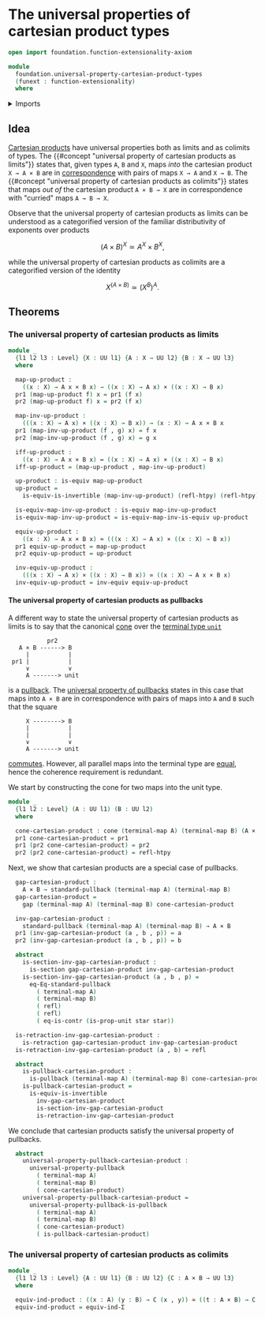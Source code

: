 # The universal properties of cartesian product types

```agda
open import foundation.function-extensionality-axiom

module
  foundation.universal-property-cartesian-product-types
  (funext : function-extensionality)
  where
```

<details><summary>Imports</summary>

```agda
open import foundation.cones-over-cospan-diagrams funext
open import foundation.dependent-pair-types
open import foundation.logical-equivalences funext
open import foundation.standard-pullbacks funext
open import foundation.unit-type
open import foundation.universal-property-dependent-pair-types funext
open import foundation.universe-levels

open import foundation-core.cartesian-product-types
open import foundation-core.contractible-types
open import foundation-core.equivalences
open import foundation-core.function-types
open import foundation-core.homotopies
open import foundation-core.identity-types
open import foundation-core.pullbacks funext
open import foundation-core.retractions
open import foundation-core.sections
open import foundation-core.universal-property-pullbacks funext
```

</details>

## Idea

[Cartesian products](foundation-core.cartesian-product-types.md) have universal
properties both as limits and as colimits of types. The
{{#concept "universal property of cartesian products as limits"}} states that,
given types `A`, `B` and `X`, maps _into_ the cartesian product `X → A × B` are
in [correspondence](foundation-core.equivalences.md) with pairs of maps `X → A`
and `X → B`. The
{{#concept "universal property of cartesian products as colimits"}} states that
maps _out of_ the cartesian product `A × B → X` are in correspondence with
"curried" maps `A → B → X`.

Observe that the universal property of cartesian products as limits can be
understood as a categorified version of the familiar distributivity of exponents
over products

$$
(A × B)^X ≃ A^X × B^X,
$$

while the universal property of cartesian products as colimits are a
categorified version of the identity

$$
X^{(A × B)} ≃ {(X^B)}^A.
$$

## Theorems

### The universal property of cartesian products as limits

```agda
module _
  {l1 l2 l3 : Level} {X : UU l1} {A : X → UU l2} {B : X → UU l3}
  where

  map-up-product :
    ((x : X) → A x × B x) → ((x : X) → A x) × ((x : X) → B x)
  pr1 (map-up-product f) x = pr1 (f x)
  pr2 (map-up-product f) x = pr2 (f x)

  map-inv-up-product :
    (((x : X) → A x) × ((x : X) → B x)) → (x : X) → A x × B x
  pr1 (map-inv-up-product (f , g) x) = f x
  pr2 (map-inv-up-product (f , g) x) = g x

  iff-up-product :
    ((x : X) → A x × B x) ↔ ((x : X) → A x) × ((x : X) → B x)
  iff-up-product = (map-up-product , map-inv-up-product)

  up-product : is-equiv map-up-product
  up-product =
    is-equiv-is-invertible (map-inv-up-product) (refl-htpy) (refl-htpy)

  is-equiv-map-inv-up-product : is-equiv map-inv-up-product
  is-equiv-map-inv-up-product = is-equiv-map-inv-is-equiv up-product

  equiv-up-product :
    ((x : X) → A x × B x) ≃ (((x : X) → A x) × ((x : X) → B x))
  pr1 equiv-up-product = map-up-product
  pr2 equiv-up-product = up-product

  inv-equiv-up-product :
    (((x : X) → A x) × ((x : X) → B x)) ≃ ((x : X) → A x × B x)
  inv-equiv-up-product = inv-equiv equiv-up-product
```

#### The universal property of cartesian products as pullbacks

A different way to state the universal property of cartesian products as limits
is to say that the canonical [cone](foundation.cones-over-cospan-diagrams.md)
over the [terminal type `unit`](foundation.unit-type.md)

```text
           pr2
   A × B ------> B
     |           |
 pr1 |           |
     ∨           ∨
     A -------> unit
```

is a [pullback](foundation-core.pullbacks.md). The
[universal property of pullbacks](foundation-core.universal-property-pullbacks.md)
states in this case that maps into `A × B` are in correspondence with pairs of
maps into `A` and `B` such that the square

```text
     X --------> B
     |           |
     |           |
     ∨           ∨
     A -------> unit
```

[commutes](foundation-core.commuting-squares-of-maps.md). However, all parallel
maps into the terminal type are [equal](foundation-core.identity-types.md),
hence the coherence requirement is redundant.

We start by constructing the cone for two maps into the unit type.

```agda
module _
  {l1 l2 : Level} (A : UU l1) (B : UU l2)
  where

  cone-cartesian-product : cone (terminal-map A) (terminal-map B) (A × B)
  pr1 cone-cartesian-product = pr1
  pr1 (pr2 cone-cartesian-product) = pr2
  pr2 (pr2 cone-cartesian-product) = refl-htpy
```

Next, we show that cartesian products are a special case of pullbacks.

```agda
  gap-cartesian-product :
    A × B → standard-pullback (terminal-map A) (terminal-map B)
  gap-cartesian-product =
    gap (terminal-map A) (terminal-map B) cone-cartesian-product

  inv-gap-cartesian-product :
    standard-pullback (terminal-map A) (terminal-map B) → A × B
  pr1 (inv-gap-cartesian-product (a , b , p)) = a
  pr2 (inv-gap-cartesian-product (a , b , p)) = b

  abstract
    is-section-inv-gap-cartesian-product :
      is-section gap-cartesian-product inv-gap-cartesian-product
    is-section-inv-gap-cartesian-product (a , b , p) =
      eq-Eq-standard-pullback
        ( terminal-map A)
        ( terminal-map B)
        ( refl)
        ( refl)
        ( eq-is-contr (is-prop-unit star star))

  is-retraction-inv-gap-cartesian-product :
    is-retraction gap-cartesian-product inv-gap-cartesian-product
  is-retraction-inv-gap-cartesian-product (a , b) = refl

  abstract
    is-pullback-cartesian-product :
      is-pullback (terminal-map A) (terminal-map B) cone-cartesian-product
    is-pullback-cartesian-product =
      is-equiv-is-invertible
        inv-gap-cartesian-product
        is-section-inv-gap-cartesian-product
        is-retraction-inv-gap-cartesian-product
```

We conclude that cartesian products satisfy the universal property of pullbacks.

```agda
  abstract
    universal-property-pullback-cartesian-product :
      universal-property-pullback
        ( terminal-map A)
        ( terminal-map B)
        ( cone-cartesian-product)
    universal-property-pullback-cartesian-product =
      universal-property-pullback-is-pullback
        ( terminal-map A)
        ( terminal-map B)
        ( cone-cartesian-product)
        ( is-pullback-cartesian-product)
```

### The universal property of cartesian products as colimits

```agda
module _
  {l1 l2 l3 : Level} {A : UU l1} {B : UU l2} {C : A × B → UU l3}
  where

  equiv-ind-product : ((x : A) (y : B) → C (x , y)) ≃ ((t : A × B) → C t)
  equiv-ind-product = equiv-ind-Σ
```
